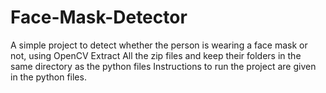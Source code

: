 # Face-Mask-Detector
A simple project to detect whether the person is wearing a face mask or not, using OpenCV
Extract All the zip files and keep their folders in the same directory as the python files
Instructions to run the project are given in the python files.
